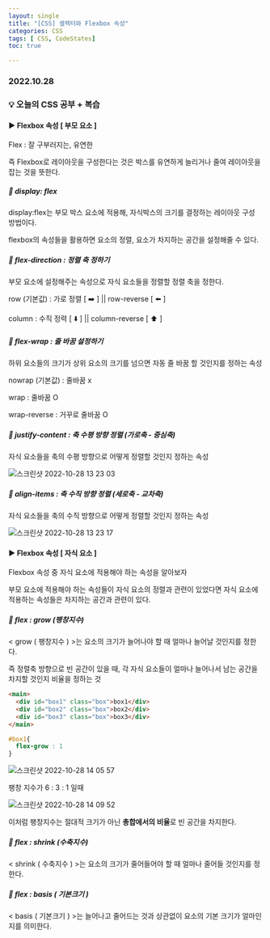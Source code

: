 ```yaml
---
layout: single
title: "[CSS] 셀렉터와 Flexbox 속성"
categories: CSS
tags: [ CSS, CodeStates]
toc: true

---
```


### 2022.10.28

### 💡  오늘의 CSS 공부 + 복습

#### ▶️ Flexbox 속성 [ 부모 요소 ]

Flex : 잘 구부러지는, 유연한 

즉 Flexbox로 레이아웃을 구성한다는 것은 박스를 유연하게 늘리거나 줄여 레이아웃을 잡는 것을 뜻한다. 

##### 📌 display: flex

display:flex는 부모 박스 요소에 적용해, 자식박스의 크기를 결정하는 레이아웃 구성 방법이다. 

flexbox의 속성들을 활용하면 요소의 정렬, 요소가 차지하는 공간을 설정해줄 수 있다. 



##### 📌 flex-direction : 정렬 축 정하기 

부모 요소에 설정해주는 속성으로 자식 요소들을 정렬할 정렬 축을 정한다. 

row (기본값) : 가로 정렬 [ ➡️ ]    ||   row-reverse [ ⬅️ ]

column : 수직 정력 [ ⬇️ ]          ||   column-reverse [ ⬆️ ]



##### 📌 flex-wrap : 줄 바꿈 설정하기 

하위 요소들의 크기가 상위 요소의 크기를 넘으면 자동 줄 바꿈 할 것인지를 정하는 속성 

nowrap (기본값) : 줄바꿈 x

wrap : 줄바꿈 O

wrap-reverse : 거꾸로 줄바꿈 O

##### 📌 justify-content : 축 수평 방향 정렬 (가로축 - 중심축)

자식 요소들을 축의 수평 방향으로 어떻게 정렬할 것인지 정하는 속성 

![스크린샷 2022-10-28 13 23 03](https://user-images.githubusercontent.com/104547038/198502094-1b6be402-a4fd-4a35-b73d-7cb5e123d69b.png)



##### 📌 align-items : 축 수직 방향 정렬  (세로축 - 교차축)

자식 요소들을 축의 수직 방향으로 어떻게 정렬할 것인지 정하는 속성 

![스크린샷 2022-10-28 13 23 17](https://user-images.githubusercontent.com/104547038/198502087-3fd2bd43-e6f7-404a-b758-6eddeb81e2a3.png)



#### ▶️ Flexbox 속성 [ 자식 요소 ]

Flexbox 속성 중 자식 요소에 적용해야 하는 속성을 알아보자 

부모 요소에 적용해야 하는 속성들이 자식 요소의 정렬과 관련이 있었다면 자식 요소에 적용하는 속성들은 차지하는 공간과 관련이 있다. 

##### 📌 flex : grow (팽창지수)

< grow ( 팽창지수 ) >는 요소의 크기가 늘어나야 할 때 얼마나 늘어날 것인지를 정한다. 

 즉 정렬축 방향으로 빈 공간이 있을 때, 각 자식 요소들이 얼마나 늘어나서 남는 공간을 차지할 것인지 비율을 정하는 것  

```html
<main>
  <div id="box1" class="box">box1</div>
  <div id="box2" class="box">box2</div>
  <div id="box3" class="box">box3</div>
</main>
```

```css
#box1{
  flex-grow : 1
}
```

![스크린샷 2022-10-28 14 05 57](https://user-images.githubusercontent.com/104547038/198507087-983cd5d5-e131-44b3-b891-f5fd65b9d92e.png)

팽창 지수가 6 : 3 : 1 일때 

![스크린샷 2022-10-28 14 09 52](https://user-images.githubusercontent.com/104547038/198507493-6466c65b-5ae4-4cc2-8488-3045d7e550e9.png)

이처럼 팽창지수는 절대적 크기가 아닌 **총합에서의 비율**로 빈 공간을 차지한다. 

##### 📌 flex : shrink (수축지수)

< shrink ( 수축지수 ) >는 요소의 크기가 줄어들어야 할 때 얼마나 줄어들 것인지를 정한다. 

##### 📌 flex : basis ( 기본크기 )

< basis ( 기본크기 ) >는 늘어나고 줄어드는 것과 상관없이 요소의 기본 크기가 얼마인지를 의미한다. 



